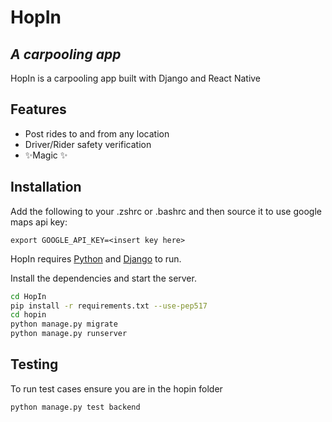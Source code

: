 # HopIn

## _A carpooling app_
HopIn is a carpooling app built with Django and React Native

## Features
- Post rides to and from any location
- Driver/Rider safety verification
- ✨Magic ✨

## Installation

Add the following to your .zshrc or .bashrc and then source it to use google maps api key:

`export GOOGLE_API_KEY=<insert key here>`

HopIn requires [Python](https://python.org/) and [Django](https://www.djangoproject.com/) to run.

Install the dependencies and start the server.

```sh
cd HopIn
pip install -r requirements.txt --use-pep517
cd hopin
python manage.py migrate
python manage.py runserver
```

## Testing
To run test cases ensure you are in the hopin folder

```sh
python manage.py test backend
```